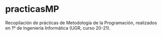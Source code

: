 # practicasMP
Recopilación de prácticas de Metodología de la Programación, realizados en 1º de Ingeniería Informática (UGR, curso 20-21).
